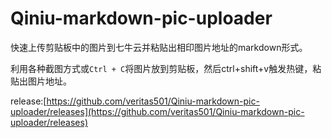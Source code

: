 # Qiniu-markdown-pic-uploader

快速上传剪贴板中的图片到七牛云并粘贴出相印图片地址的markdown形式。

利用各种截图方式或`Ctrl + C`将图片放到剪贴板，然后ctrl+shift+v触发热键，粘贴出图片地址。

release:[https://github.com/veritas501/Qiniu-markdown-pic-uploader/releases](https://github.com/veritas501/Qiniu-markdown-pic-uploader/releases)